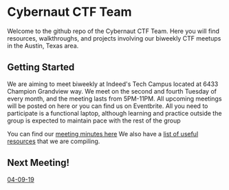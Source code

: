 # Cybernaut CTF Team

Welcome to the github repo of the Cybernaut CTF Team.  Here you will find resources, walkthroughs, and projects involving our biweekly CTF meetups in the Austin, Texas area.

## Getting Started

We are aiming to meet biweekly at Indeed's Tech Campus located at 6433 Champion Grandview way. We meet on the second and fourth Tuesday of every month, and the meeting lasts from 5PM-11PM. All upcoming meetings will be posted on here or you can find us on Eventbrite. All you need to participate is a functional laptop, although learning and practice outside the group is expected to maintain pace with the rest of the group

You can find our [meeting minutes here](meeting-minutes/)
We also have a [list of useful resources](resources/) that we are compiling.

## Next Meeting!
[04-09-19](meeting-minutes/4-09-19.html)